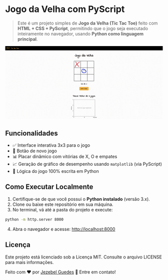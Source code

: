 # Jogo da Velha com PyScript

> Este é um projeto simples de **Jogo da Velha (Tic Tac Toe)** feito com **HTML + CSS + PyScript**, permitindo que o jogo seja executado inteiramente no navegador, usando **Python como linguagem principal**.

![tictactoe](assets/jogo-da-velha.gif)


## Funcionalidades

- ✅ Interface interativa 3x3 para o jogo
- 🔁 Botão de novo jogo
- 📊 Placar dinâmico com vitórias de X, O e empates
- 📈 Geração de gráfico de desempenho usando `matplotlib` (via PyScript)
- 🧠 Lógica do jogo 100% escrita em Python


## Como Executar Localmente

1. Certifique-se de que você possui o **Python instalado** (versão 3.x).
2. Clone ou baixe este repositório em sua máquina.
3. No terminal, vá até a pasta do projeto e execute:

```bash
python -m http.server 8000
```

4. Abra o navegador e acesse:
[http://localhost:8000](http://localhost:8000)


## Licença

Este projeto está licenciado sob a Licença MIT. Consulte o arquivo LICENSE para mais informações.

Feito com ♥ por [Jezebel Guedes](https://www.linkedin.com/in/jezebel-guedes/) 👋 Entre em contato!